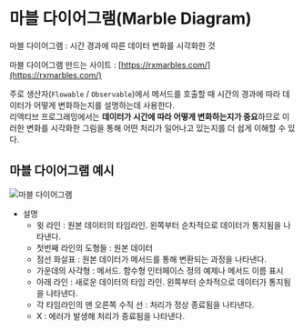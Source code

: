# 마블 다이어그램(Marble Diagram)

마블 다이어그램 : 시간 경과에 따른 데이터 변화를 시각화한 것

마블 다이어그램 만드는 사이트 : [https://rxmarbles.com/](https://rxmarbles.com/)

주로 생산자(`Flowable` / `Observable`)에서 메서드를 호출할 때 시간의 경과에 따라 데이터가 어떻게 변화하는지를 설명하는데 사용한다. </br>
리액티브 프로그래밍에서는 **데이터가 시간에 따라 어떻게 변화하는지가 중요**하므로 이러한 변화를 시각화한 그림을 통해 어떤 처리가 일어나고 있는지를 더 쉽게 이해할 수 있다.

## 마블 다이어그램 예시

![마블 다이어그램](https://raw.github.com/wiki/ReactiveX/RxJava/images/rx-operators/legend.png)

* 설명
    * 윗 라인 : 원본 데이터의 타임라인. 왼쪽부터 순차적으로 데이터가 통지됨을 나타낸다.
    * 첫번째 라인의 도형들 : 원본 데이터
    * 점선 화살표 : 원본 데이터가 메서드를 통해 변환되는 과정을 나타낸다.
    * 가운데의 사각형 : 메서드. 함수형 인터페이스 정의 예제나 메서드 이름 표시
    * 아래 라인 : 새로운 데이터의 타임 라인. 왼쪽부터 순차적으로 데이터가 통지됨을 나타낸다.
    * 각 타임라인의 맨 오른쪽 수직 선 : 처리가 정상 종료됨을 나타낸다.
    * X : 에러가 발생해 처리가 종료됨을 나타낸다.
